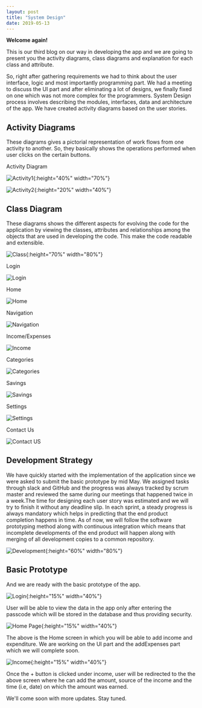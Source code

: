 ```yaml
---
layout: post
title: "System Design"
date: 2019-05-13
---
```


**Welcome again!**

This is our third blog on our way in developing the app and we are going to present you the activity diagrams, class diagrams and explanation for each class and attribute. 

So, right after gathering requirements we had to think about the user interface, logic and most importantly programming part. We had a meeting to discuss the UI part and after eliminating a lot of designs, we finally fixed on one which was not more complex for the programmers. System Design process involves describing the modules, interfaces, data and architecture of the app. We have created activity diagrams based on the user stories.

## Activity Diagrams

These diagrams gives a pictorial representation of work flows from one activity to another. So, they basically shows the operations performed when user clicks on the certain buttons.

Activity Diagram

![Activity1]({{site.baseurl}}/images/Activity1.png "Activity1"){:height="40%" width="70%"}

![Activity2]({{site.baseurl}}/images/Activity2.jpeg "Activity2"){:height="20%" width="40%"}

## Class Diagram

These diagrams shows the different aspects for evolving the code for the application by viewing the classes, attributes and relationships among the objects that are used in developing the code. This make the code readable and extensible.

![Class]({{site.baseurl}}/images/Class.png "Class Diagram"){:height="70%" width="80%"}

Login 

![Login]({{site.baseurl}}/images/Login.png "Login Attributes")

Home

![Home]({{site.baseurl}}/images/Home.png "Home")

Navigation

![Navigation]({{site.baseurl}}/images/Navigation.png "Navigation")

Income/Expenses

![Income]({{site.baseurl}}/images/Income_Expenses.png "Income")

Categories

![Categories]({{site.baseurl}}/images/Categories.png "Categories")

Savings

![Savings]({{site.baseurl}}/images/Savings.png "Savings")

Settings

![Settings]({{site.baseurl}}/images/Settings.png "Settings")

Contact Us

![Contact US]({{site.baseurl}}/images/Contact.png "Contact Us")



## Development Strategy

We have quickly started with the implementation of the application since we were asked to submit the basic prototype by mid May. We assigned tasks through slack and GitHub and the progress was always tracked by scrum master and reviewed the same during our meetings that happened twice in a week.The time for designing each user story was estimated and we will try to finish it without any deadline slip. In each sprint, a steady progress is always mandatory which helps in predicting that the end product completion happens in time. As of now, we will follow the software prototyping method along with continuous integration which means that incomplete developments of the end product will happen along with merging of all development copies to a common repository.

![Development]({{site.baseurl}}/images/DS.JPG "D Strategy"){:height="60%" width="80%"}

## Basic Prototype

And we are ready with the basic prototype of the app.

![Login]({{site.baseurl}}/images/Loginapp.jpg "Login"){:height="15%" width="40%"}

User will be able to view the data in the app only after entering the passcode which will be stored in the database and thus providing security.

![Home Page]({{site.baseurl}}/images/Homeapp.png "Home app"){:height="15%" width="40%"}

The above is the Home screen in which you will be able to add income and expenditure. We are working on the UI part and the addExpenses part which we will complete soon.

![Income]({{site.baseurl}}/images/Income.png "Income Page"){:height="15%" width="40%"}

Once the + button is clicked under income, user will be redirected to the the above screen where he can add the amount, source of the income and the time (i.e, date) on which the amount was earned.

We'll come soon with more updates. Stay tuned. 





